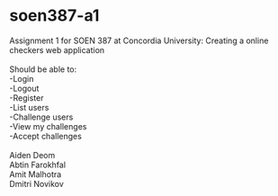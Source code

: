 soen387-a1
==========
Assignment 1 for SOEN 387 at Concordia University: Creating a online checkers web application<br/>
<br/>
Should be able to: <br/>
-Login <br/>
-Logout <br/>
-Register <br/>
-List users <br/>
-Challenge users <br/>
-View my challenges <br/>
-Accept challenges <br/>
<br/>
Aiden Deom <br/>
Abtin Farokhfal <br/>
Amit Malhotra <br/>
Dmitri Novikov